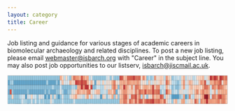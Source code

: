 ```yaml
---
layout: category
title: Career
---
```


Job listing and guidance for various stages of academic careers in biomolecular archaeology and related disciplines. To post a new job listing, please email webmaster@isbarch.org with "Career" in the subject line. You may also post job opportunities to our listserv, [isbarch@jiscmail.ac.uk](mailto:ISBARCH@JISCMAIL.AC.UK).

![Heatmap](/assets/images/banners/heatmap1.png)
